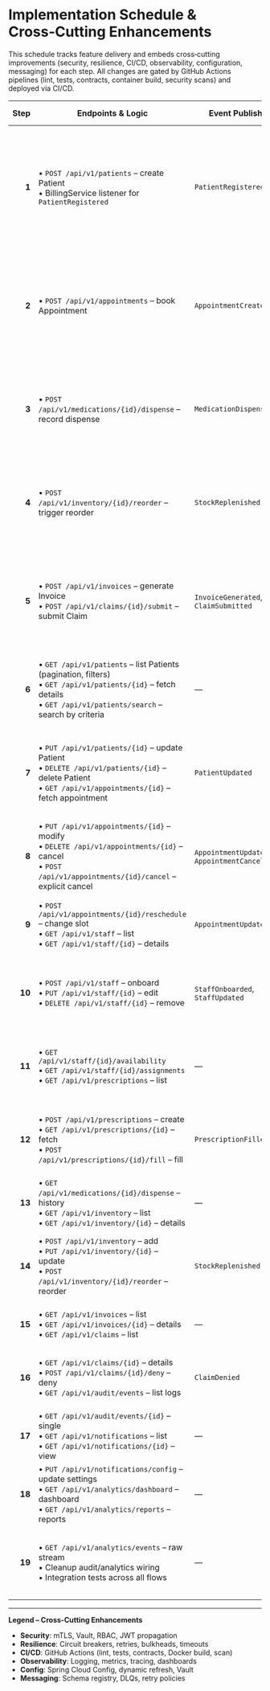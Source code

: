 # Implementation Schedule & Cross‑Cutting Enhancements

This schedule tracks feature delivery and embeds cross‑cutting improvements (security, resilience, CI/CD, observability, configuration, messaging) for each step.  All changes are gated by GitHub Actions pipelines (lint, tests, contracts, container build, security scans) and deployed via CI/CD.

|   Step | Endpoints & Logic                                                                                                                                                       | Event Publish                                | Services & Actions                                                                                      | Cross‑Cutting Enhancements                                                                                                                                                                                                                                       |    Done    |
| -----: | ----------------------------------------------------------------------------------------------------------------------------------------------------------------------- | -------------------------------------------- | ------------------------------------------------------------------------------------------------------- | ---------------------------------------------------------------------------------------------------------------------------------------------------------------------------------------------------------------------------------------------------------------- | :--------: |
|  **1** | • `POST /api/v1/patients` – create Patient<br>• BillingService listener for `PatientRegistered`                                                                         | `PatientRegistered`                          | BillingService: init billing profile<br>AuditLogging: record event                                      | • **Security**: mTLS + Vault for JWT secret<br>• **Resilience**: circuit breaker, retry on listener<br>• **CI/CD**: Pact contract, unit/integration tests, Docker build & push<br>• **Observability**: logs, metrics, trace<br>• **Config**: Spring Cloud Config | \[Pending] |
|  **2** | • `POST /api/v1/appointments` – book Appointment                                                                                                                        | `AppointmentCreated`                         | BillingService: draft invoice<br>Notification: send confirmation                                        | • **Security**: RBAC enforcement<br>• **Resilience**: bulkhead isolation, timeout<br>• **CI/CD**: contract tests, security scan<br>• **Observability**: Prometheus metrics, Jaeger spans<br>• **Config**: dynamic refresh                                        | \[Pending] |
|  **3** | • `POST /api/v1/medications/{id}/dispense` – record dispense                                                                                                            | `MedicationDispensed`                        | Inventory: decrement & stock‑low<br>AuditLogging: record event                                          | • **Messaging**: DLQ + retry policy<br>• **Security**: service-to-service JWT propagation<br>• **CI/CD**: End-to-end test in staging<br>• **Resilience**: retry backoff                                                                                          | \[Pending] |
|  **4** | • `POST /api/v1/inventory/{id}/reorder` – trigger reorder                                                                                                               | `StockReplenished`                           | Inventory: update stock<br>Analytics: ingest stock events                                               | • **Messaging**: schema versioning<br>• **Resilience**: idempotent API, retry<br>• **Observability**: inventory metrics dashboard<br>• **CI/CD**: integration tests, image scan                                                                                  | \[Pending] |
|  **5** | • `POST /api/v1/invoices` – generate Invoice<br>• `POST /api/v1/claims/{id}/submit` – submit Claim                                                                      | `InvoiceGenerated`, `ClaimSubmitted`         | Notification: invoice & submission notifications<br>AuditLogging & Analytics: record/ingest both events | • **Security**: Vault‑backed DB credentials<br>• **Resilience**: fallback invoice template<br>• **CI/CD**: contract + chaos test<br>• **Observability**: billing latency SLO<br>• **Config**: feature flags                                                      | \[Pending] |
|  **6** | • `GET /api/v1/patients` – list Patients (pagination, filters)<br>• `GET /api/v1/patients/{id}` – fetch details<br>• `GET /api/v1/patients/search` – search by criteria | —                                            | AuditLogging & Analytics: listeners for patient read events                                             | • **Observability**: read-model in Elasticsearch<br>• **CI/CD**: performance/regression tests<br>• **Resilience**: cache for search endpoint                                                                                                                     | \[Pending] |
|  **7** | • `PUT /api/v1/patients/{id}` – update Patient<br>• `DELETE /api/v1/patients/{id}` – delete Patient<br>• `GET /api/v1/appointments/{id}` – fetch appointment            | `PatientUpdated`                             | AuditLogging & Analytics: record and ingest `PatientUpdated`                                            | • **Messaging**: event versioning<br>• **Resilience**: saga compensation pattern prep<br>• **CI/CD**: end‑to‑end test<br>• **Security**: downstream RBAC                                                                                                         | \[Pending] |
|  **8** | • `PUT /api/v1/appointments/{id}` – modify<br>• `DELETE /api/v1/appointments/{id}` – cancel<br>• `POST /api/v1/appointments/{id}/cancel` – explicit cancel              | `AppointmentUpdated`, `AppointmentCancelled` | Notification: update & cancellation notices<br>AuditLogging & Analytics                                 | • **Messaging**: DLQ for cancellation events<br>• **CI/CD**: contract tests<br>• **Observability**: cancellation metric<br>• **Resilience**: idempotent cancel                                                                                                   | \[Pending] |
|  **9** | • `POST /api/v1/appointments/{id}/reschedule` – change slot<br>• `GET /api/v1/staff` – list<br>• `GET /api/v1/staff/{id}` – details                                     | `AppointmentUpdated`                         | Notification: send reschedule alert<br>AuditLogging & Analytics                                         | • **Config**: pagination & filters externalized<br>• **CI/CD**: UI test (Cypress)<br>• **Observability**: staff availability dashboard                                                                                                                           | \[Pending] |
| **10** | • `POST /api/v1/staff` – onboard<br>• `PUT /api/v1/staff/{id}` – edit<br>• `DELETE /api/v1/staff/{id}` – remove                                                         | `StaffOnboarded`, `StaffUpdated`             | AuditLogging & Analytics: listeners for both                                                            | • **Security**: audit trails via ELK<br>• **Resilience**: retry on service registry<br>• **CI/CD**: contract tests<br>• **Config**: dynamic role mappings                                                                                                        | \[Pending] |
| **11** | • `GET /api/v1/staff/{id}/availability`<br>• `GET /api/v1/staff/{id}/assignments`<br>• `GET /api/v1/prescriptions` – list                                               | —                                            | AuditLogging & Analytics for all reads                                                                  | • **Observability**: aggregated read metrics<br>• **CI/CD**: performance benchmark<br>• **Resilience**: cache for availability                                                                                                                                   | \[Pending] |
| **12** | • `POST /api/v1/prescriptions` – create<br>• `GET /api/v1/prescriptions/{id}` – fetch<br>• `POST /api/v1/prescriptions/{id}/fill` – fill                                | `PrescriptionFilled`                         | Notification: optional ack of fill<br>AuditLogging & Analytics                                          | • **Messaging**: retry policy on fill events<br>• **Security**: validate user scopes<br>• **CI/CD**: contract test<br>• **Observability**: prescription fill metrics                                                                                             | \[Pending] |
| **13** | • `GET /api/v1/medications/{id}/dispense` – history<br>• `GET /api/v1/inventory` – list<br>• `GET /api/v1/inventory/{id}` – details                                     | —                                            | AuditLogging & Analytics                                                                                | • **Observability**: Kibana dashboards for dispense/inventory<br>• **CI/CD**: regression tests                                                                                                                                                                   | \[Pending] |
| **14** | • `POST /api/v1/inventory` – add<br>• `PUT /api/v1/inventory/{id}` – update<br>• `POST /api/v1/inventory/{id}/reorder` – reorder                                        | `StockReplenished`                           | Notification: low‑stock alerts<br>AuditLogging & Analytics                                              | • **Security**: vhost permissions in RabbitMQ<br>• **Messaging**: schema registry integration<br>• **CI/CD**: security scan for Docker image                                                                                                                     | \[Pending] |
| **15** | • `GET /api/v1/invoices` – list<br>• `GET /api/v1/invoices/{id}` – details<br>• `GET /api/v1/claims` – list                                                             | —                                            | AuditLogging & Analytics                                                                                | • **Observability**: invoice processing metrics<br>• **CI/CD**: API contract test                                                                                                                                                                                | \[Pending] |
| **16** | • `GET /api/v1/claims/{id}` – details<br>• `POST /api/v1/claims/{id}/deny` – deny<br>• `GET /api/v1/audit/events` – list logs                                           | `ClaimDenied`                                | Notification: claim‑denied alert<br>AuditLogging & Analytics                                            | • **Resilience**: retry denial action<br>• **CI/CD**: contract + chaos test<br>• **Security**: audit on denial                                                                                                                                                   | \[Pending] |
| **17** | • `GET /api/v1/audit/events/{id}` – single<br>• `GET /api/v1/notifications` – list<br>• `GET /api/v1/notifications/{id}` – view                                         | —                                            | AuditLogging & Analytics                                                                                | • **Observability**: centralized audit query performance<br>• **CI/CD**: integration test                                                                                                                                                                        | \[Pending] |
| **18** | • `PUT /api/v1/notifications/config` – update settings<br>• `GET /api/v1/analytics/dashboard` – dashboard<br>• `GET /api/v1/analytics/reports` – reports                | —                                            | AuditLogging & Analytics                                                                                | • **Config**: dynamic notification rules<br>• **Observability**: dashboard alerts<br>• **CI/CD**: UI/contract tests                                                                                                                                              | \[Pending] |
| **19** | • `GET /api/v1/analytics/events` – raw stream<br>• Cleanup audit/analytics wiring<br>• Integration tests across all flows                                               | —                                            | Ensure AuditLogging & Analytics are subscribed to all events                                            | • **CI/CD**: full end-to-end smoke suite<br>• **Observability**: validate event subscriptions<br>• **Messaging**: purge stale queues                                                                                                                             | \[Pending] |

---

**Legend – Cross‑Cutting Enhancements**

* **Security**: mTLS, Vault, RBAC, JWT propagation
* **Resilience**: Circuit breakers, retries, bulkheads, timeouts
* **CI/CD**: GitHub Actions (lint, tests, contracts, Docker build, scan)
* **Observability**: Logging, metrics, tracing, dashboards
* **Config**: Spring Cloud Config, dynamic refresh, Vault
* **Messaging**: Schema registry, DLQs, retry policies
